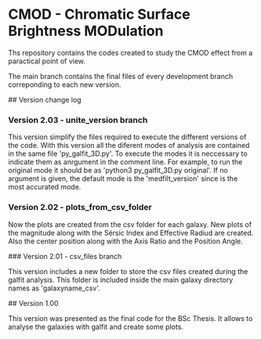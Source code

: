 # CMOD - Chromatic Surface Brightness MODulation

Ths repository contains the codes created to study the CMOD effect from a paractical point of view.

The main branch contains the final files of every development branch correponding to each new version. 

## Version change log

### Version 2.03 - unite_version branch

This version simplify the files required to execute the different versions of the code. With this version all the diferent modes of analysis are contained in the same file 'py_galfit_3D.py'. To execute the modes it is neccessary to indicate them as anrgument in the comment line. For example, to run the original mode it should be as 'python3 py_galfit_3D.py original'. If no argument is given, the default mode is the 'medfilt_version' since is the most accurated mode. 

### Version 2.02 - plots_from_csv_folder

Now the plots are created from the csv folder for each galaxy. New plots of the magnitude along with the Sérsic Index and Effective Radiud are created. Also the center position along with the Axis Ratio and the Position Angle.

### Version 2.01 - csv_files branch

This version includes a new folder to store the csv files created during the galfit analysis. This folder is included inside the main galaxy directory names as 'galaxyname_csv'.

## Version 1.00

This version was presented as the final code for the BSc Thesis. It allows to analyse the galaxies with galfit and create some plots.

